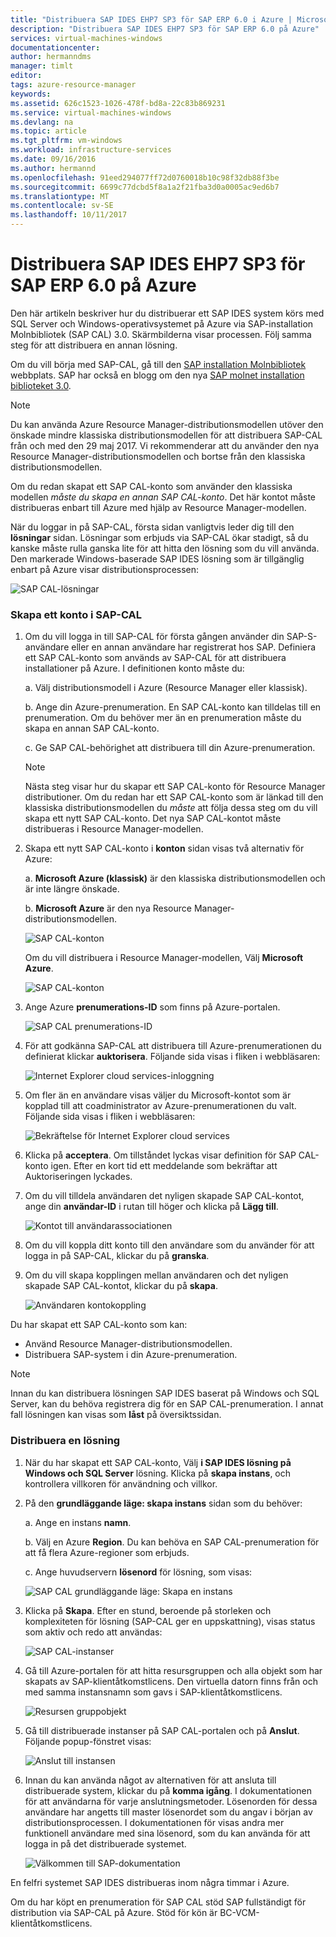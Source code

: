 ```yaml
---
title: "Distribuera SAP IDES EHP7 SP3 för SAP ERP 6.0 i Azure | Microsoft Docs"
description: "Distribuera SAP IDES EHP7 SP3 för SAP ERP 6.0 på Azure"
services: virtual-machines-windows
documentationcenter: 
author: hermanndms
manager: timlt
editor: 
tags: azure-resource-manager
keywords: 
ms.assetid: 626c1523-1026-478f-bd8a-22c83b869231
ms.service: virtual-machines-windows
ms.devlang: na
ms.topic: article
ms.tgt_pltfrm: vm-windows
ms.workload: infrastructure-services
ms.date: 09/16/2016
ms.author: hermannd
ms.openlocfilehash: 91eed294077ff72d0760018b10c98f32db88f3be
ms.sourcegitcommit: 6699c77dcbd5f8a1a2f21fba3d0a0005ac9ed6b7
ms.translationtype: MT
ms.contentlocale: sv-SE
ms.lasthandoff: 10/11/2017
---
```

# <a name="deploy-sap-ides-ehp7-sp3-for-sap-erp-60-on-azure"></a>Distribuera SAP IDES EHP7 SP3 för SAP ERP 6.0 på Azure
Den här artikeln beskriver hur du distribuerar ett SAP IDES system körs med SQL Server och Windows-operativsystemet på Azure via SAP-installation Molnbibliotek (SAP CAL) 3.0. Skärmbilderna visar processen. Följ samma steg för att distribuera en annan lösning.

Om du vill börja med SAP-CAL, gå till den [SAP installation Molnbibliotek](https://cal.sap.com/) webbplats. SAP har också en blogg om den nya [SAP molnet installation biblioteket 3.0](http://scn.sap.com/community/cloud-appliance-library/blog/2016/05/27/sap-cloud-appliance-library-30-came-with-a-new-user-experience). 

> [!NOTE]
Du kan använda Azure Resource Manager-distributionsmodellen utöver den önskade mindre klassiska distributionsmodellen för att distribuera SAP-CAL från och med den 29 maj 2017. Vi rekommenderar att du använder den nya Resource Manager-distributionsmodellen och bortse från den klassiska distributionsmodellen.

Om du redan skapat ett SAP CAL-konto som använder den klassiska modellen *måste du skapa en annan SAP CAL-konto*. Det här kontot måste distribueras enbart till Azure med hjälp av Resource Manager-modellen.

När du loggar in på SAP-CAL, första sidan vanligtvis leder dig till den **lösningar** sidan. Lösningar som erbjuds via SAP-CAL ökar stadigt, så du kanske måste rulla ganska lite för att hitta den lösning som du vill använda. Den markerade Windows-baserade SAP IDES lösning som är tillgänglig enbart på Azure visar distributionsprocessen:

![SAP CAL-lösningar](./media/cal-ides-erp6-ehp7-sp3-sql/ides-pic1.jpg)

### <a name="create-an-account-in-the-sap-cal"></a>Skapa ett konto i SAP-CAL
1. Om du vill logga in till SAP-CAL för första gången använder din SAP-S-användare eller en annan användare har registrerat hos SAP. Definiera ett SAP CAL-konto som används av SAP-CAL för att distribuera installationer på Azure. I definitionen konto måste du:

    a. Välj distributionsmodell i Azure (Resource Manager eller klassisk).

    b. Ange din Azure-prenumeration. En SAP CAL-konto kan tilldelas till en prenumeration. Om du behöver mer än en prenumeration måste du skapa en annan SAP CAL-konto.
    
    c. Ge SAP CAL-behörighet att distribuera till din Azure-prenumeration.

    > [!NOTE]
    Nästa steg visar hur du skapar ett SAP CAL-konto för Resource Manager distributioner. Om du redan har ett SAP CAL-konto som är länkad till den klassiska distributionsmodellen du *måste* att följa dessa steg om du vill skapa ett nytt SAP CAL-konto. Det nya SAP CAL-kontot måste distribueras i Resource Manager-modellen.

2. Skapa ett nytt SAP CAL-konto i **konton** sidan visas två alternativ för Azure: 

    a. **Microsoft Azure (klassisk)** är den klassiska distributionsmodellen och är inte längre önskade.

    b. **Microsoft Azure** är den nya Resource Manager-distributionsmodellen.

    ![SAP CAL-konton](./media/cal-ides-erp6-ehp7-sp3-sql/s4h-pic-2a.PNG)

    Om du vill distribuera i Resource Manager-modellen, Välj **Microsoft Azure**.

    ![SAP CAL-konton](./media/cal-ides-erp6-ehp7-sp3-sql/s4h-pic3c.PNG)

3. Ange Azure **prenumerations-ID** som finns på Azure-portalen. 

    ![SAP CAL prenumerations-ID](./media/cal-ides-erp6-ehp7-sp3-sql/s4h-pic3c.PNG)

4. För att godkänna SAP-CAL att distribuera till Azure-prenumerationen du definierat klickar **auktorisera**. Följande sida visas i fliken i webbläsaren:

    ![Internet Explorer cloud services-inloggning](./media/cal-ides-erp6-ehp7-sp3-sql/s4h-pic4c.PNG)

5. Om fler än en användare visas väljer du Microsoft-kontot som är kopplad till att coadministrator av Azure-prenumerationen du valt. Följande sida visas i fliken i webbläsaren:

    ![Bekräftelse för Internet Explorer cloud services](./media/cal-ides-erp6-ehp7-sp3-sql/s4h-pic5a.PNG)

6. Klicka på **acceptera**. Om tillståndet lyckas visar definition för SAP CAL-konto igen. Efter en kort tid ett meddelande som bekräftar att Auktoriseringen lyckades.

7. Om du vill tilldela användaren det nyligen skapade SAP CAL-kontot, ange din **användar-ID** i rutan till höger och klicka på **Lägg till**. 

    ![Kontot till användarassociationen](./media/cal-ides-erp6-ehp7-sp3-sql/s4h-pic8a.PNG)

8. Om du vill koppla ditt konto till den användare som du använder för att logga in på SAP-CAL, klickar du på **granska**. 

9. Om du vill skapa kopplingen mellan användaren och det nyligen skapade SAP CAL-kontot, klickar du på **skapa**.

    ![Användaren kontokoppling](./media/cal-ides-erp6-ehp7-sp3-sql/s4h-pic9b.PNG)

Du har skapat ett SAP CAL-konto som kan:

- Använd Resource Manager-distributionsmodellen.
- Distribuera SAP-system i din Azure-prenumeration.

> [!NOTE]
Innan du kan distribuera lösningen SAP IDES baserat på Windows och SQL Server, kan du behöva registrera dig för en SAP CAL-prenumeration. I annat fall lösningen kan visas som **låst** på översiktssidan.

### <a name="deploy-a-solution"></a>Distribuera en lösning
1. När du har skapat ett SAP CAL-konto, Välj **i SAP IDES lösning på Windows och SQL Server** lösning. Klicka på **skapa instans**, och kontrollera villkoren för användning och villkor. 

2. På den **grundläggande läge: skapa instans** sidan som du behöver:

    a. Ange en instans **namn**.

    b. Välj en Azure **Region**. Du kan behöva en SAP CAL-prenumeration för att få flera Azure-regioner som erbjuds.

    c.  Ange huvudservern **lösenord** för lösning, som visas:

    ![SAP CAL grundläggande läge: Skapa en instans](./media/cal-ides-erp6-ehp7-sp3-sql/ides-pic10a.png)

3. Klicka på **Skapa**. Efter en stund, beroende på storleken och komplexiteten för lösning (SAP-CAL ger en uppskattning), visas status som aktiv och redo att användas: 

    ![SAP CAL-instanser](./media/cal-ides-erp6-ehp7-sp3-sql/ides-pic12a.png)

4. Gå till Azure-portalen för att hitta resursgruppen och alla objekt som har skapats av SAP-klientåtkomstlicens. Den virtuella datorn finns från och med samma instansnamn som gavs i SAP-klientåtkomstlicens.

    ![Resursen gruppobjekt](./media/cal-ides-erp6-ehp7-sp3-sql/ides_resource_group.PNG)

5. Gå till distribuerade instanser på SAP CAL-portalen och på **Anslut**. Följande popup-fönstret visas: 

    ![Anslut till instansen](./media/cal-ides-erp6-ehp7-sp3-sql/ides-pic14a.PNG)

6. Innan du kan använda något av alternativen för att ansluta till distribuerade system, klickar du på **komma igång**. I dokumentationen för att användarna för varje anslutningsmetoder. Lösenorden för dessa användare har angetts till master lösenordet som du angav i början av distributionsprocessen. I dokumentationen för visas andra mer funktionell användare med sina lösenord, som du kan använda för att logga in på det distribuerade systemet.

    ![Välkommen till SAP-dokumentation](./media/cal-ides-erp6-ehp7-sp3-sql/ides-pic15.jpg)

En felfri systemet SAP IDES distribueras inom några timmar i Azure.

Om du har köpt en prenumeration för SAP CAL stöd SAP fullständigt för distribution via SAP-CAL på Azure. Stöd för kön är BC-VCM-klientåtkomstlicens.

